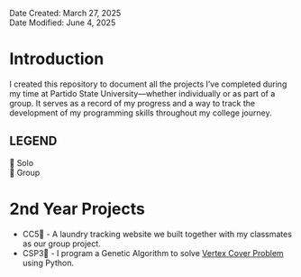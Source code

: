 Date Created: March 27, 2025\
Date Modified: June 4, 2025

# Introduction
I created this repository to document all the projects I’ve completed during my 
time at Partido State University—whether individually or as part of a group. It 
serves as a record of my progress and a way to track the development of my programming 
skills throughout my college journey.

## LEGEND
👤 Solo\
👥 Group

# 2nd Year Projects
- CC5👥 - A laundry tracking website we built together with my classmates as our group project. 
- CSP3👤 - I program a Genetic Algorithm to solve [Vertex Cover Problem](https://en.wikipedia.org/wiki/Vertex_cover) using Python. 
